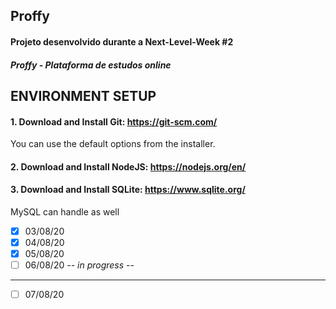 ## Proffy

#### Projeto desenvolvido durante a Next-Level-Week #2 
#### _Proffy - Plataforma de estudos online_

## ENVIRONMENT SETUP

#### 1. Download and Install Git: https://git-scm.com/
You can use the default options from the installer.

#### 2. Download and Install NodeJS: https://nodejs.org/en/
 
#### 3. Download and Install SQLite: https://www.sqlite.org/
MySQL can handle as well

- [x] 03/08/20
- [x] 04/08/20
- [x] 05/08/20
- [ ] 06/08/20 _-- in progress --_
-----------
- [ ] 07/08/20
